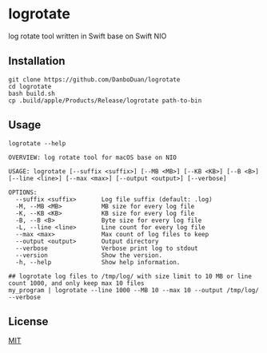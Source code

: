 # logrotate

log rotate tool written in Swift base on Swift NIO

## Installation

```
git clone https://github.com/DanboDuan/logrotate
cd logrotate
bash build.sh
cp .build/apple/Products/Release/logrotate path-to-bin
```

## Usage

```
logrotate --help

OVERVIEW: log rotate tool for macOS base on NIO

USAGE: logrotate [--suffix <suffix>] [--MB <MB>] [--KB <KB>] [--B <B>] [--line <line>] [--max <max>] [--output <output>] [--verbose]

OPTIONS:
  --suffix <suffix>       Log file suffix (default: .log)
  -M, --MB <MB>           MB size for every log file
  -K, --KB <KB>           KB size for every log file
  -B, --B <B>             Byte size for every log file
  -L, --line <line>       Line count for every log file 
  --max <max>             Max count of log files to keep
  --output <output>       Output directory
  --verbose               Verbose print log to stdout 
  --version               Show the version.
  -h, --help              Show help information.

## logrotate log files to /tmp/log/ with size limit to 10 MB or line count 1000, and only keep max 10 files
my_program | logrotate --line 1000 --MB 10 --max 10 --output /tmp/log/ --verbose

```
## License

[MIT](https://github.com/DanboDuan/logrotate/blob/master/LICENSE)

